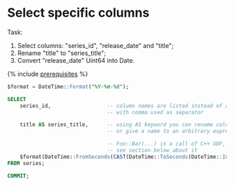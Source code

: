 # Select specific columns

Task:
1. Select columns: "series_id", "release_date" and "title";
2. Rename "title" to "series_title";
3. Convert "release_date" Uint64 into Date.

{% include [prerequisites](../../_includes/yql_tutorial_prerequisites.md) %}

```sql
$format = DateTime::Format("%Y-%m-%d");

SELECT
    series_id,                  -- column names are listed instead of asterisk
                                -- with comma used as separator

    title AS series_title,      -- using AS keyword you can rename columns
                                -- or give a name to an arbitrary expression

                                -- Foo::Bar(...) is a call of C++ UDF,
                                -- see section below about it
    $format(DateTime::FromSeconds(CAST(DateTime::ToSeconds(DateTime::IntervalFromDays(CAST(release_date AS Int16))) AS Uint32))) AS release_date
FROM series;

COMMIT;
```

